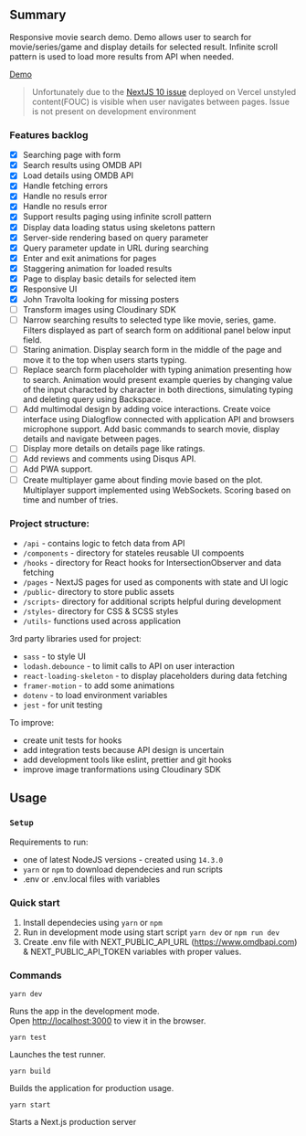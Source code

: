 ## Summary

Responsive movie search demo.
Demo allows user to search for movie/series/game and display details for selected result. Infinite scroll pattern is used to load more results from API when needed.

[Demo](https://movie-search-reizgvi6r.vercel.app)

> Unfortunately due to the [NextJS 10 issue](https://github.com/vercel/next.js/issues/18769) deployed on Vercel unstyled content(FOUC) is visible when user navigates between pages. Issue is not present on development environment

### Features backlog

- [x] Searching page with form
- [x] Search results using OMDB API
- [x] Load details using OMDB API
- [x] Handle fetching errors
- [x] Handle no resuls error
- [x] Handle no resuls error
- [x] Support results paging using infinite scroll pattern
- [x] Display data loading status using skeletons pattern
- [x] Server-side rendering based on query parameter
- [x] Query parameter update in URL during searching
- [x] Enter and exit animations for pages
- [x] Staggering animation for loaded results
- [x] Page to display basic details for selected item
- [x] Responsive UI
- [x] John Travolta looking for missing posters
- [ ] Transform images using Cloudinary SDK
- [ ] Narrow searching results to selected type like movie, series, game. Filters displayed as part of search form on additional panel below input field.
- [ ] Staring animation. Display search form in the middle of the page and move it to the top when users starts typing.
- [ ] Replace search form placeholder with typing animation presenting how to search. Animation would present example queries by changing value of the input characted by character in both directions, simulating typing and deleting query using Backspace.
- [ ] Add multimodal design by adding voice interactions. Create voice interface using Dialogflow connected with application API and browsers microphone support. Add basic commands to search movie, display details and navigate between pages.
- [ ] Display more details on details page like ratings.
- [ ] Add reviews and comments using Disqus API.
- [ ] Add PWA support.
- [ ] Create multiplayer game about finding movie based on the plot. Multiplayer support implemented using WebSockets. Scoring based on time and number of tries.

### Project structure:

- `/api` - contains logic to fetch data from API
- `/components` - directory for stateles reusable UI compoents
- `/hooks` - directory for React hooks for IntersectionObserver and data fetching
- `/pages` - NextJS pages for used as components with state and UI logic
- `/public`- directory to store public assets
- `/scripts`- directory for additional scripts helpful during development
- `/styles`- directory for CSS & SCSS styles
- `/utils`- functions used across application

3rd party libraries used for project:

- `sass` - to style UI
- `lodash.debounce` - to limit calls to API on user interaction
- `react-loading-skeleton` - to display placeholders during data fetching
- `framer-motion` - to add some animations
- `dotenv` - to load environment variables
- `jest` - for unit testing

To improve:

- create unit tests for hooks
- add integration tests because API design is uncertain
- add development tools like eslint, prettier and git hooks
- improve image tranformations using Cloudinary SDK

## Usage

### `Setup`

Requirements to run:

- one of latest NodeJS versions - created using `14.3.0`
- `yarn` or `npm` to download dependecies and run scripts
- .env or .env.local files with variables

### Quick start

1. Install dependecies using `yarn` or `npm`
2. Run in development mode using start script `yarn dev` or `npm run dev`
3. Create .env file with NEXT_PUBLIC_API_URL (https://www.omdbapi.com) & NEXT_PUBLIC_API_TOKEN variables with proper values.

### Commands

```
yarn dev
```

Runs the app in the development mode.<br />
Open [http://localhost:3000](http://localhost:3000) to view it in the browser.

```
yarn test
```

Launches the test runner.<br />

```
yarn build
```

Builds the application for production usage.

```
yarn start
```

Starts a Next.js production server

